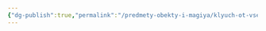 ```yaml
---
{"dg-publish":true,"permalink":"/predmety-obekty-i-magiya/klyuch-ot-vseh-dverej/","dgPassFrontmatter":true}
---
```


